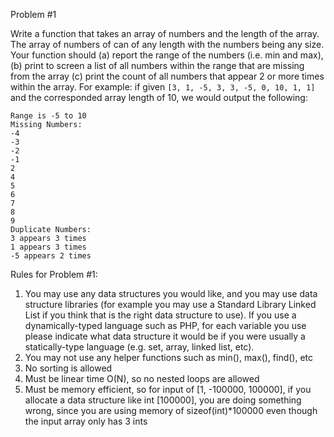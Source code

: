 Problem #1 

Write a function that takes an array of numbers and the length of the array. The array of numbers of can of any length with the numbers being any size. Your function should (a) report the range of the numbers (i.e. min and max), (b) print to screen a list of all numbers within the range that are missing from the array (c) print the count of all numbers that appear 2 or more times within the array.
For example: if given `[3, 1, -5, 3, 3, -5, 0, 10, 1, 1]` and the corresponded array length of 10, we would output the following:
```
Range is -5 to 10
Missing Numbers:
-4
-3
-2
-1
2
4
5
6
7
8
9
Duplicate Numbers:
3 appears 3 times
1 appears 3 times
-5 appears 2 times
```
Rules for Problem #1:

1. You may use any data structures you would like, and you may use data structure libraries (for example you may use a Standard Library Linked List if you think that is the right data structure to use). If you use a dynamically-typed language such as PHP, for each variable you use please indicate what data structure it would be if you were usually a statically-type language (e.g. set, array, linked list, etc).
2. You may not use any helper functions such as min(), max(), find(), etc
3. No sorting is allowed
4. Must be linear time O(N), so no nested loops are allowed
5. Must be memory efficient, so for input of [1, -100000, 100000], if you allocate a data structure like int [100000], you are doing something wrong, since you are using memory of sizeof(int)*100000 even though the input array only has 3 ints
